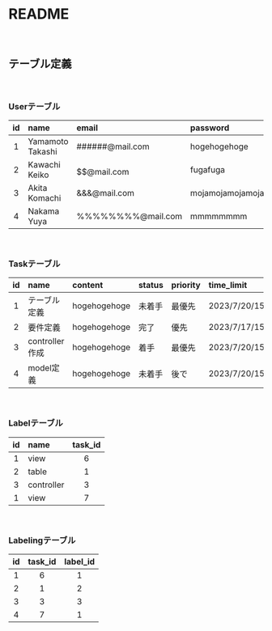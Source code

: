 # README
<br>

## テーブル定義
  <br>
  
  ### Userテーブル
  | id |       name       |       email       |     password     |
  |:--:|:-----------------|:------------------|:-----------------|
  |  1 | Yamamoto Takashi | ######@mail.com   | hogehogehoge     |
  |  2 | Kawachi Keiko    | $$$$$$@mail.com   | fugafuga         |
  |  3 | Akita Komachi    | &&&@mail.com      | mojamojamojamoja |
  |  4 | Nakama Yuya      | %%%%%%%%@mail.com | mmmmmmmm         |

  <br>
  
  ### Taskテーブル
  | id |      name     |    content   | status | priority |   time_limit   | user_id | label_id  |
  |:--:|:---------------|:-------------|:-------|:---------|:---------------|:-------:|:---------:|
  |  1 | テーブル定義    | hogehogehoge | 未着手 |   最優先  | 2023/7/20/15:00 |    2   |      4    |
  |  2 | 要件定義       | hogehogehoge |  完了  |    優先   | 2023/7/17/15:00 |    2   |      6    |
  |  3 | controller作成 | hogehogehoge |  着手  |   最優先  | 2023/7/20/15:00 |    1   |      3    |
  |  4 | model定義      | hogehogehoge | 未着手 |    後で   | 2023/7/20/15:00 |    2   |      8    |

  <br>
  
  ### Labelテーブル
  | id |    name    | task_id |
  |:--:|:-----------|:-------:|
  |  1 | view       |    6    |
  |  2 | table      |    1    |
  |  3 | controller |    3    |
  |  1 | view       |    7    |
  <br>
  
  ### Labelingテーブル
  | id | task_id | label_id  |
  |:--:|:-------:|:---------:|
  |  1 |     6   |      1    |
  |  2 |     1   |      2    |
  |  3 |     3   |      3    |
  |  4 |     7   |      1    |

